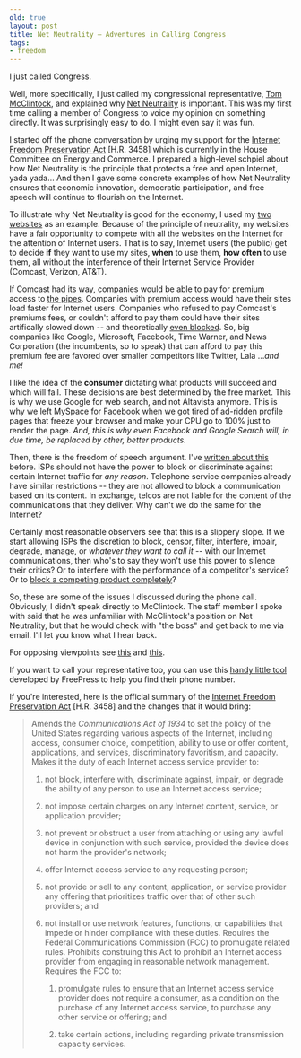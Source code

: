 ```yaml
---
old: true
layout: post
title: Net Neutrality – Adventures in Calling Congress
tags:
- freedom
---
```


I just called Congress.

Well, more specifically, I just called my congressional representative, [Tom McClintock](http://www.tommcclintock.com/), and explained why [Net Neutrality](http://en.wikipedia.org/wiki/Network_neutrality) is important. This was my first time calling a member of Congress to voice my opinion on something directly. It was surprisingly easy to do. I might even say it was fun.

I started off the phone conversation by urging my support for the [Internet Freedom Preservation Act](http://www.opencongress.org/bill/111-h3458/show) [H.R. 3458] which is currently in the House Committee on Energy and Commerce. I prepared a high-level schpiel about how Net Neutrality is the principle that protects a free and open Internet, yada yada... And then I gave some concrete examples of how Net Neutrality ensures that economic innovation, democratic participation, and free speech will continue to flourish on the Internet.

To illustrate why Net Neutrality is good for the economy, I used my [two](http://www.apstudynotes.org) [websites](http://www.freetheflash.com) as an example. Because of the principle of neutrality, my websites have a fair opportunity to compete with all the websites on the Internet for the attention of Internet users. That is to say, Internet users (the public) get to decide **if** they want to use my sites, **when** to use them, **how often** to use them, all without the interference of their Internet Service Provider (Comcast, Verizon, AT&T).

If Comcast had its way, companies would be able to pay for premium access to [the pipes](http://en.wikipedia.org/wiki/Series_of_tubes). Companies with premium access would have their sites load faster for Internet users. Companies who refused to pay Comcast's premiums fees, or couldn't afford to pay them could have their sites artifically slowed down -- and theoretically [even blocked](http://www.msnbc.msn.com/id/21376597/). So, big companies like Google, Microsoft, Facebook, Time Warner, and News Corporation (the incumbents, so to speak) that can afford to pay this premium fee are favored over smaller competitors like Twitter, Lala ...*and me!*

I like the idea of the **consumer** dictating what products will succeed and which will fail. These decisions are best determined by the free market. This is why we use Google for web search, and not Altavista anymore. This is why we left MySpace for Facebook when we got tired of ad-ridden profile pages that freeze your browser and make your CPU go to 100% just to render the page. *And, this is why even Facebook and Google Search will, in due time, be replaced by other, better products.*

Then, there is the freedom of speech argument. I've [written about this](/freedom-of-speech-on-the-internet/) before. ISPs should not have the power to block or discriminate against certain Internet traffic for *any reason*. Telephone service companies already have similar restrictions -- they are not allowed to block a communication based on its content. In exchange, telcos are not liable for the content of the communications that they deliver. Why can't we do the same for the Internet?

Certainly most reasonable observers see that this is a slippery slope. If we start allowing ISPs the discretion to block, censor, filter, interfere, impair, degrade, manage, or *whatever they want to call it* -- with our Internet communications, then who's to say they won't use this power to silence their critics? Or to interfere with the performance of a competitor's service? Or to [block a competing product completely](http://arstechnica.com/tech-policy/news/2008/01/fcc-to-investigate-comcast-bittorrent-blocking.ars)?

So, these are some of the issues I discussed during the phone call. Obviously, I didn't speak directly to McClintock. The staff member I spoke with said that he was unfamiliar with McClintock's position on Net Neutrality, but that he would check with "the boss" and get back to me via email. I'll let you know what I hear back.

For opposing viewpoints see [this](http://www.infoworld.com/d/adventures-in-it/net-neutrality-nonsense-322) and [this](http://en.wikipedia.org/wiki/Network_neutrality#Opponents).

If you want to call your representative too, you can use this [handy little tool](http://congress.savetheinternet.com/) developed by FreePress to help you find their phone number.

If you're interested, here is the official summary of the [Internet Freedom Preservation Act](http://www.opencongress.org/bill/111-h3458/show) [H.R. 3458] and the changes that it would bring:

> Amends the *Communications Act of 1934* to set the policy of the United States regarding various aspects of the Internet, including access, consumer choice, competition, ability to use or offer content, applications, and services, discriminatory favoritism, and capacity. Makes it the duty of each Internet access service provider to:</span>
>
> 1. not block, interfere with, discriminate against, impair, or degrade the ability of any person to use an Internet access service;
>
> 2. not impose certain charges on any Internet content, service, or application provider;
>
> 3. not prevent or obstruct a user from attaching or using any lawful device in conjunction with such service, provided the device does not harm the provider's network;
>
> 4. offer Internet access service to any requesting person;
>
> 5. not provide or sell to any content, application, or service provider any offering that prioritizes traffic over that of other such providers; and
>
> 6. not install or use network features, functions, or capabilities that impede or hinder compliance with these duties. Requires the Federal Communications Commission (FCC) to promulgate related rules. Prohibits construing this Act to prohibit an Internet access provider from engaging in reasonable network management. Requires the FCC to:
>   
>    1. promulgate rules to ensure that an Internet access service provider does not require a consumer, as a condition on the purchase of any Internet access service, to purchase any other service or offering; and
>
>    2. take certain actions, including regarding private transmission capacity services.
